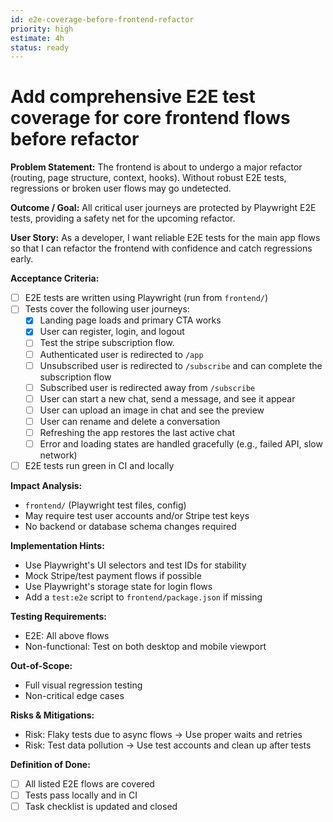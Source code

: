 ```yaml
---
id: e2e-coverage-before-frontend-refactor
priority: high
estimate: 4h
status: ready
---
```


# Add comprehensive E2E test coverage for core frontend flows before refactor

**Problem Statement:**
The frontend is about to undergo a major refactor (routing, page structure, context, hooks). Without robust E2E tests, regressions or broken user flows may go undetected.

**Outcome / Goal:**
All critical user journeys are protected by Playwright E2E tests, providing a safety net for the upcoming refactor.

**User Story:**
As a developer, I want reliable E2E tests for the main app flows so that I can refactor the frontend with confidence and catch regressions early.

**Acceptance Criteria:**
- [ ] E2E tests are written using Playwright (run from `frontend/`)
- [ ] Tests cover the following user journeys:
    - [x] Landing page loads and primary CTA works
    - [x] User can register, login, and logout
    - [ ] Test the stripe subscription flow.
    - [ ] Authenticated user is redirected to `/app`
    - [ ] Unsubscribed user is redirected to `/subscribe` and can complete the subscription flow
    - [ ] Subscribed user is redirected away from `/subscribe`
    - [ ] User can start a new chat, send a message, and see it appear
    - [ ] User can upload an image in chat and see the preview
    - [ ] User can rename and delete a conversation
    - [ ] Refreshing the app restores the last active chat
    - [ ] Error and loading states are handled gracefully (e.g., failed API, slow network)
- [ ] E2E tests run green in CI and locally

**Impact Analysis:**
- `frontend/` (Playwright test files, config)
- May require test user accounts and/or Stripe test keys
- No backend or database schema changes required

**Implementation Hints:**
- Use Playwright's UI selectors and test IDs for stability
- Mock Stripe/test payment flows if possible
- Use Playwright's storage state for login flows
- Add a `test:e2e` script to `frontend/package.json` if missing

**Testing Requirements:**
- E2E: All above flows
- Non-functional: Test on both desktop and mobile viewport

**Out-of-Scope:**
- Full visual regression testing
- Non-critical edge cases

**Risks & Mitigations:**
- Risk: Flaky tests due to async flows → Use proper waits and retries
- Risk: Test data pollution → Use test accounts and clean up after tests

**Definition of Done:**
- [ ] All listed E2E flows are covered
- [ ] Tests pass locally and in CI
- [ ] Task checklist is updated and closed 